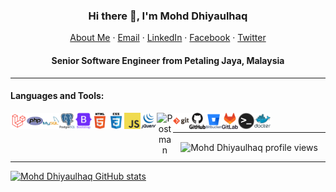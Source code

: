 <p align="center">
  <h3 align="center">Hi there 👋, I'm Mohd Dhiyaulhaq</h3>
</p>
<p align="center">
    <a href="https://haq87.github.io">About Me</a>
    ·
    <a href="mailto:dhiyaulhaq87@gmail.com">Email</a>
    ·
    <a href="https://linkedin.com/in/mohddhiyaulhaq">LinkedIn</a>
    ·
    <a href="https://facebook.com/haq87">Facebook</a>
    ·
    <a href="https://twitter.com/haq87">Twitter</a>
</p>
<p align="center">
  <h4 align="center">Senior Software Engineer from Petaling Jaya, Malaysia</h4>
</p>

<hr/>
<!--
- 🔭 I’m currently working on ...
- 🌱 I’m currently learning ...
- 👯 I’m looking to collaborate on ...
- 🤔 I’m looking for help with ...
- 💬 Ask me about ...
- 📫 How to reach me: ...
- 😄 Pronouns: ...
- ⚡ Fun fact: ...
-->

<h4 align="left">Languages and Tools:</h4>
<p align="center">
  <img align="left" alt="Laravel" width="26px" src="https://raw.githubusercontent.com/github/explore/80688e429a7d4ef2fca1e82350fe8e3517d3494d/topics/laravel/laravel.png" /> 
  <img align="left" alt="PHP" width="26px" src="https://raw.githubusercontent.com/github/explore/80688e429a7d4ef2fca1e82350fe8e3517d3494d/topics/php/php.png" /> 
  <img align="left" alt="MySQL" width="26px" src="https://raw.githubusercontent.com/devicons/devicon/master/icons/mysql/mysql-original-wordmark.svg" /> 
  <img align="left" alt="PostgreSQL" width="26px" src="https://raw.githubusercontent.com/devicons/devicon/master/icons/postgresql/postgresql-original-wordmark.svg" /> 
  <img align="left" alt="Bootstrap" width="26px" src="https://raw.githubusercontent.com/devicons/devicon/master/icons/bootstrap/bootstrap-plain-wordmark.svg" />
  <img align="left" alt="HTML5" width="26px" src="https://raw.githubusercontent.com/devicons/devicon/master/icons/html5/html5-original-wordmark.svg" />
  <img align="left" alt="CSS3" width="26px" src="https://raw.githubusercontent.com/devicons/devicon/master/icons/css3/css3-original-wordmark.svg" /> 
  <img align="left" alt="JavaScript" width="26px" src="https://raw.githubusercontent.com/github/explore/80688e429a7d4ef2fca1e82350fe8e3517d3494d/topics/javascript/javascript.png" /> 
  <img align="left" alt="JQuery" width="26px" src="https://raw.githubusercontent.com/devicons/devicon/master/icons/jquery/jquery-original-wordmark.svg" /> 

  <img align="left" alt="Postman" width="26px" src="https://www.vectorlogo.zone/logos/getpostman/getpostman-icon.svg" />
  <img align="left" alt="Git" width="26px" src="https://raw.githubusercontent.com/devicons/devicon/master/icons/git/git-original-wordmark.svg" />
  <img align="left" alt="GitHub" width="26px" src="https://raw.githubusercontent.com/devicons/devicon/master/icons/github/github-original-wordmark.svg" />
  <img align="left" alt="Bitbucket" width="26px" src="https://raw.githubusercontent.com/devicons/devicon/master/icons/bitbucket/bitbucket-original-wordmark.svg" />
  <img align="left" alt="GitLab" width="26px" src="https://raw.githubusercontent.com/devicons/devicon/master/icons/gitlab/gitlab-original-wordmark.svg" />
  <img align="left" alt="Terminal" width="26px" src="https://raw.githubusercontent.com/github/explore/80688e429a7d4ef2fca1e82350fe8e3517d3494d/topics/terminal/terminal.png" />
  <img align="left" alt="Docker" width="26px" src="https://raw.githubusercontent.com/devicons/devicon/master/icons/docker/docker-original-wordmark.svg" />
</p>

<br />

<hr/>


<p align="center">
  <img align="center" src="https://komarev.com/ghpvc/?username=haq87&color=blue&style=flat-square" alt="Mohd Dhiyaulhaq profile views" />
</p>


<hr/>

[![Mohd Dhiyaulhaq GitHub stats](https://github-readme-stats.vercel.app/api?username=haq87)](https://github.com/haq87/github-readme-stats)

